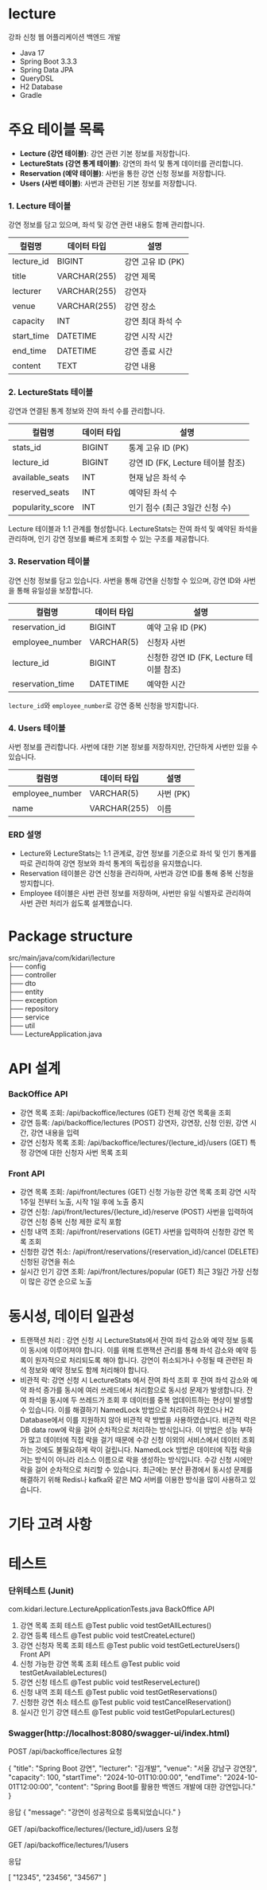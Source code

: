 # lecture
강좌 신청 웹 어플리케이션 백엔드 개발

- Java 17 
- Spring Boot 3.3.3
- Spring Data JPA
- QueryDSL
- H2 Database
- Gradle

# 주요 테이블 목록
- **Lecture (강연 테이블)**: 강연 관련 기본 정보를 저장합니다.
- **LectureStats (강연 통계 테이블)**: 강연의 좌석 및 통계 데이터를 관리합니다.
- **Reservation (예약 테이블)**: 사번을 통한 강연 신청 정보를 저장합니다.
- **Users (사번 테이블)**: 사번과 관련된 기본 정보를 저장합니다.

### 1. Lecture 테이블
강연 정보를 담고 있으며, 좌석 및 강연 관련 내용도 함께 관리합니다.

| 컬럼명      | 데이터 타입  | 설명                |
|------------|--------------|---------------------|
| lecture_id | BIGINT       | 강연 고유 ID (PK)   |
| title      | VARCHAR(255) | 강연 제목           |
| lecturer   | VARCHAR(255) | 강연자              |
| venue      | VARCHAR(255) | 강연 장소           |
| capacity   | INT          | 강연 최대 좌석 수   |
| start_time | DATETIME     | 강연 시작 시간      |
| end_time   | DATETIME     | 강연 종료 시간      |
| content    | TEXT         | 강연 내용           |

### 2. LectureStats 테이블
강연과 연결된 통계 정보와 잔여 좌석 수를 관리합니다.

| 컬럼명          | 데이터 타입 | 설명                                  |
|-----------------|-------------|---------------------------------------|
| stats_id        | BIGINT      | 통계 고유 ID (PK)                    |
| lecture_id      | BIGINT      | 강연 ID (FK, Lecture 테이블 참조)     |
| available_seats | INT         | 현재 남은 좌석 수                    |
| reserved_seats  | INT         | 예약된 좌석 수                       |
| popularity_score| INT         | 인기 점수 (최근 3일간 신청 수)       |

Lecture 테이블과 1:1 관계를 형성합니다. LectureStats는 잔여 좌석 및 예약된 좌석을 관리하며, 인기 강연 정보를 빠르게 조회할 수 있는 구조를 제공합니다.

### 3. Reservation 테이블
강연 신청 정보를 담고 있습니다. 사번을 통해 강연을 신청할 수 있으며, 강연 ID와 사번을 통해 유일성을 보장합니다.

| 컬럼명          | 데이터 타입  | 설명                                  |
|-----------------|--------------|---------------------------------------|
| reservation_id  | BIGINT       | 예약 고유 ID (PK)                    |
| employee_number | VARCHAR(5)   | 신청자 사번                          |
| lecture_id      | BIGINT       | 신청한 강연 ID (FK, Lecture 테이블 참조) |
| reservation_time| DATETIME     | 예약한 시간                          |

`lecture_id`와 `employee_number`로 강연 중복 신청을 방지합니다.

### 4. Users 테이블
사번 정보를 관리합니다. 사번에 대한 기본 정보를 저장하지만, 간단하게 사번만 있을 수 있습니다.

| 컬럼명          | 데이터 타입  | 설명        |
|-----------------|--------------|-------------|
| employee_number | VARCHAR(5)   | 사번 (PK)   |
| name            | VARCHAR(255) | 이름        |

### ERD 설명
- Lecture와 LectureStats는 1:1 관계로, 강연 정보를 기준으로 좌석 및 인기 통계를 따로 관리하여 강연 정보와 좌석 통계의 독립성을 유지했습니다.
- Reservation 테이블은 강연 신청을 관리하며, 사번과 강연 ID를 통해 중복 신청을 방지합니다.
- Employee 테이블은 사번 관련 정보를 저장하며, 사번만 유일 식별자로 관리하여 사번 관련 처리가 쉽도록 설계했습니다.

# Package structure
src/main/java/com/kidari/lecture  
├── config  
├── controller  
├── dto  
├── entity  
├── exception  
├── repository  
├── service  
├── util  
└── LectureApplication.java

# API 설계
### BackOffice API
- 강연 목록 조회: /api/backoffice/lectures (GET)
전체 강연 목록을 조회
- 강연 등록: /api/backoffice/lectures (POST)
강연자, 강연장, 신청 인원, 강연 시간, 강연 내용을 입력
- 강연 신청자 목록 조회: /api/backoffice/lectures/{lecture_id}/users (GET)
특정 강연에 대한 신청자 사번 목록 조회

### Front API
- 강연 목록 조회: /api/front/lectures (GET)
신청 가능한 강연 목록 조회
강연 시작 1주일 전부터 노출, 시작 1일 후에 노출 중지
- 강연 신청: /api/front/lectures/{lecture_id}/reserve (POST)
사번을 입력하여 강연 신청
중복 신청 제한 로직 포함
- 신청 내역 조회: /api/front/reservations (GET)
사번을 입력하여 신청한 강연 목록 조회
- 신청한 강연 취소: /api/front/reservations/{reservation_id}/cancel (DELETE)
신청된 강연을 취소
- 실시간 인기 강연 조회: /api/front/lectures/popular (GET)
최근 3일간 가장 신청이 많은 강연 순으로 노출

# 동시성, 데이터 일관성
- 트랜잭션 처리 : 강연 신청 시 LectureStats에서 잔여 좌석 감소와 예약 정보 등록이 동시에 이루어져야 합니다. 이를 위해 트랜잭션 관리를 통해 좌석 감소와 예약 등록이 원자적으로 처리되도록 해야 합니다. 강연이 취소되거나 수정될 때 관련된 좌석 정보와 예약 정보도 함께 처리해야 합니다.
- 비관적 락: 강연 신청 시 LectureStats 에서 잔여 좌석 조회 후 잔여 좌석 감소와 예약 좌석 증가를 동시에 여러 쓰레드에서 처리함으로 동시성 문제가 발생합니다. 잔여 좌석을 동시에 두 쓰레드가 조회 후 데이터를 중복 업데이트하는 현상이 발생할 수 있습니다. 이를 해결하기 NamedLock 방법으로 처리하려 하였으나 H2 Database에서 이를 지원하지 않아 비관적 락 방법을 사용하였습니다. 비관적 락은 DB data row에 락을 걸어 순차적으로 처리하는 방식입니다. 이 방법은 성능 부하가 많고 데이터에 직접 락을 걸기 때문에 수강 신청 이외의 서비스에서 데이터 조회하는 것에도 불필요하게 락이 걸립니다. NamedLock 방법은 데이터에 직접 락을 거는 방식이 아니라 리소스 이름으로 락을 생성하는 방식입니다. 수강 신청 시에만 락을 걸어 순차적으로 처리할 수 있습니다. 최근에는 분산 환경에서 동시성 문제를 해결하기 위해 Redis나 kafka와 같은 MQ 서버를 이용한 방식을 많이 사용하고 있습니다. 

# 기타 고려 사항

# 테스트

### 단위테스트 (Junit)
com.kidari.lecture.LectureApplicationTests.java
BackOffice API
1. 강연 목록 조회 테스트
	@Test
	public void testGetAllLectures()
2. 강연 등록 테스트
	@Test
	public void testCreateLecture() 
3. 강연 신청자 목록 조회 테스트
	@Test
	public void testGetLectureUsers()
Front API
1. 신청 가능한 강연 목록 조회 테스트
	@Test
	public void testGetAvailableLectures()
2. 강연 신청 테스트
	@Test
	public void testReserveLecture()
3. 신청 내역 조회 테스트
	@Test
	public void testGetReservations()
4. 신청한 강연 취소 테스트
	@Test
	public void testCancelReservation()
5. 실시간 인기 강연 테스트
	@Test
	public void testGetPopularLectures()

### Swagger(http://localhost:8080/swagger-ui/index.html)
POST /api/backoffice/lectures 요청

{
    "title": "Spring Boot 강연",
    "lecturer": "김개발",
    "venue": "서울 강남구 강연장",
    "capacity": 100,
    "startTime": "2024-10-01T10:00:00",
    "endTime": "2024-10-01T12:00:00",
    "content": "Spring Boot를 활용한 백엔드 개발에 대한 강연입니다."
}

응답
{
    "message": "강연이 성공적으로 등록되었습니다."
}


GET /api/backoffice/lectures/{lecture_id}/users 요청

GET /api/backoffice/lectures/1/users

응답

[
    "12345",
    "23456",
    "34567"
]

